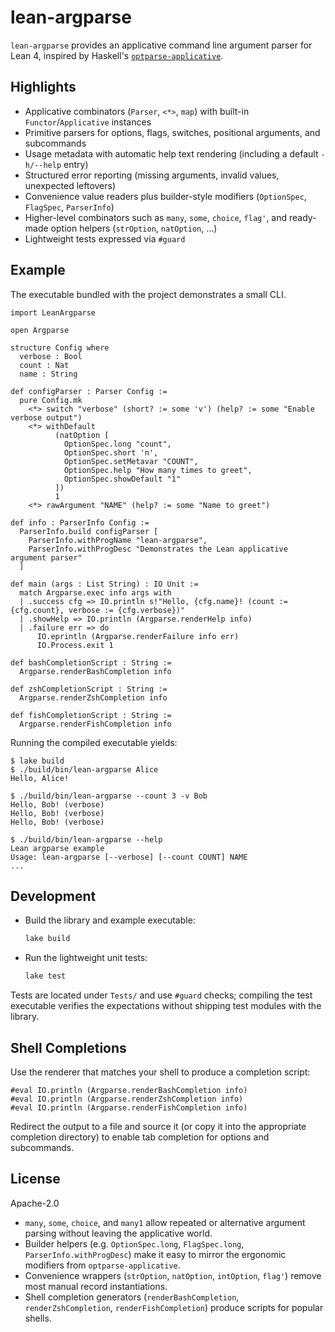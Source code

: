 # lean-argparse

`lean-argparse` provides an applicative command line argument parser for Lean 4, inspired by Haskell's [`optparse-applicative`](https://hackage.haskell.org/package/optparse-applicative).

## Highlights

- Applicative combinators (`Parser`, `<*>`, `map`) with built-in `Functor`/`Applicative` instances
- Primitive parsers for options, flags, switches, positional arguments, and subcommands
- Usage metadata with automatic help text rendering (including a default `-h/--help` entry)
- Structured error reporting (missing arguments, invalid values, unexpected leftovers)
- Convenience value readers plus builder-style modifiers (`OptionSpec`, `FlagSpec`, `ParserInfo`)
- Higher-level combinators such as `many`, `some`, `choice`, `flag'`, and ready-made option helpers (`strOption`, `natOption`, …)
- Lightweight tests expressed via `#guard`

## Example

The executable bundled with the project demonstrates a small CLI.

```lean
import LeanArgparse

open Argparse

structure Config where
  verbose : Bool
  count : Nat
  name : String

def configParser : Parser Config :=
  pure Config.mk
    <*> switch "verbose" (short? := some 'v') (help? := some "Enable verbose output")
    <*> withDefault
          (natOption [
            OptionSpec.long "count",
            OptionSpec.short 'n',
            OptionSpec.setMetavar "COUNT",
            OptionSpec.help "How many times to greet",
            OptionSpec.showDefault "1"
          ])
          1
    <*> rawArgument "NAME" (help? := some "Name to greet")

def info : ParserInfo Config :=
  ParserInfo.build configParser [
    ParserInfo.withProgName "lean-argparse",
    ParserInfo.withProgDesc "Demonstrates the Lean applicative argument parser"
  ]

def main (args : List String) : IO Unit :=
  match Argparse.exec info args with
  | .success cfg => IO.println s!"Hello, {cfg.name}! (count := {cfg.count}, verbose := {cfg.verbose})"
  | .showHelp => IO.println (Argparse.renderHelp info)
  | .failure err => do
      IO.eprintln (Argparse.renderFailure info err)
      IO.Process.exit 1

def bashCompletionScript : String :=
  Argparse.renderBashCompletion info

def zshCompletionScript : String :=
  Argparse.renderZshCompletion info

def fishCompletionScript : String :=
  Argparse.renderFishCompletion info
```

Running the compiled executable yields:

```
$ lake build
$ ./build/bin/lean-argparse Alice
Hello, Alice!

$ ./build/bin/lean-argparse --count 3 -v Bob
Hello, Bob! (verbose)
Hello, Bob! (verbose)
Hello, Bob! (verbose)

$ ./build/bin/lean-argparse --help
Lean argparse example
Usage: lean-argparse [--verbose] [--count COUNT] NAME
...
```

## Development

- Build the library and example executable:
  ```sh
  lake build
  ```

- Run the lightweight unit tests:
  ```sh
  lake test
  ```

Tests are located under `Tests/` and use `#guard` checks; compiling the test executable verifies the expectations without shipping test modules with the library.

## Shell Completions

Use the renderer that matches your shell to produce a completion script:

```lean
#eval IO.println (Argparse.renderBashCompletion info)
#eval IO.println (Argparse.renderZshCompletion info)
#eval IO.println (Argparse.renderFishCompletion info)
```

Redirect the output to a file and source it (or copy it into the appropriate completion directory) to enable tab completion for options and subcommands.

## License

Apache-2.0
- `many`, `some`, `choice`, and `many1` allow repeated or alternative argument parsing without leaving the applicative world.
- Builder helpers (e.g. `OptionSpec.long`, `FlagSpec.long`, `ParserInfo.withProgDesc`) make it easy to mirror the ergonomic modifiers from `optparse-applicative`.
- Convenience wrappers (`strOption`, `natOption`, `intOption`, `flag'`) remove most manual record instantiations.
- Shell completion generators (`renderBashCompletion`, `renderZshCompletion`, `renderFishCompletion`) produce scripts for popular shells.

